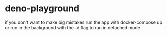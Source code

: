 # deno-playground

if you don't want to make big mistakes run the app with docker-compose up or run in the background with the `-d` flag to run in detached mode
